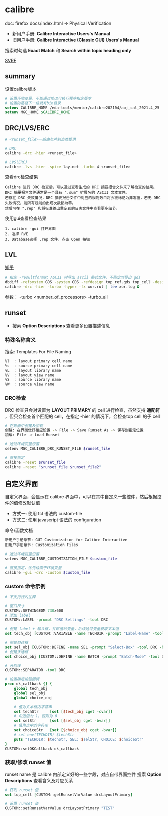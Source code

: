 
# calibre

doc: firefox docs/index.html -> Physical Verification

* 新用户手册: **Calibre Interactive Users's Manual**
* 旧用户手册: **Calibre Interactive (Classic GUI) Users's Manual**

搜索时勾选 **Exact Match** 和 **Search within topic heading only**

[SVRF](./svrf.md)

## summary

设置calibre版本

```csh
# 设置环境变量，不能通过修改可执行程序指定版本
# 设置的路径下一级就有bin目录
setenv CALIBRE_HOME /eda-tools/mentor/calibre202104/aoj_cal_2021.4_25
setenv MGC_HOME $CALIBRE_HOME
```

## DRC/LVS/ERC

```bash
# <runset_file>一般由芯片制造商提供

# DRC
calibre -drc -hier <runset_file>

# LVS(ERC)
calibre -lvs -hier -spice lay.net -turbo 4 <runset_file>
```

查看drc检查结果

```text
Calibre 进行 DRC 检查后，可以通过查看生成的 DRC 摘要报告文件来了解检查的结果。DRC 摘要报告文件通常是一个具有 ".sum" 扩展名的 ASCII 文本文件。
若存在 DRC 失败情况，DRC 摘要报告文件中对应的规则数目将会被标记为非零值，若无 DRC 失败情况，则所有规则的出现次数都为零。
然后可在 ".rep" 和将标准输出重定到的日志文件中查看更多细节。
```

使用gui查看检查结果

```text
1. calibre -gui 打开界面
2. 选择 RVE
3. Database选择 .rep 文件，点击 Open 按钮
```

## LVL

[知乎](https://zhuanlan.zhihu.com/p/148105306)

```bash
# 指定 -resultformat ASCII 时导出 ascii 格式文件，不指定时导出 gds
dbdiff -refsystem GDS -system GDS -refdesign top_ref.gds top_cell -design top.gds chip_top -write_xor_rules xor.rul diff -resultformat ASCII
calibre -drc -hier -turbo -hyper -fx xor.rul | tee xor.log &
```

参数：
-turbo <number_of_processors>
-turbo_all

## runset

* 搜索 **Option Descriptions** 查看更多设置描述信息

### 特殊名称含义

搜索: Templates For File Naming

```txt
%l  : layout primary cell name
%s  : source primary cell name
%L  : layout library name
%V  : layout view name
%S  : source library name
%W  : source view name
```

### DRC检查

DRC 检查只会对设置为 **LAYOUT PRIMARY** 的 cell 进行检查，虽然支持 **通配符** ，但只会检查首个匹配的 cell，在指定 -hier 的情况下，会检查top cell 的子 cell

```sh
# 在界面中创建及加载
创建: 在界面做好相应设置 -> File -> Save Runset As -> 保存到指定位置
加载: File -> Load Runset

# 通过环境变量设置
setenv MGC_CALIBRE_DRC_RUNSET_FILE $runset_file

# 直接指定
calibre -reset $runset_file
calibre -reset "$runset_file $runset_file2"
```

## 自定义界面

自定义界面，会显示在 calibre 界面中，可以在其中自定义一些控件，然后根据控件的值修改默认值

* 方式一: 使用 tcl 语法的 custom-file
* 方式二: 使用 javascript 语法的 configuration

命令/函数文档

```txt
新用户手册章节: GUI Customization for Calibre Interactive
旧用户手册章节: Customization Files
```

```sh
# 通过环境变量设置
setenv MGC_CALIBRE_CUSTOMIZATION_FILE $custom_file

# 直接指定，优先级高于环境变量
calibre -gui -drc -custom $custom_file
```

### custom 命令示例

```tcl
# 不支持行内注释

# 窗口尺寸
CUSTOM::SETWINGEOM 730x600
# 添加 label
CUSTOM::LABEL -prompt "DRC Settings" -tool DRC

# 创建 label + 输入框，并赋值给变量，后续通过变量获取文本值
set tech_obj [CUSTOM::VARIABLE -name TECHDIR -prompt "Label-Name" -tool DRC -initval "default-value"]

# 创建勾选框
set sel_obj [CUSTOM::DEFINE -name SEL -prompt "Select-Box" -tool DRC -boolean 1 -select 0]
# 创建多选框
set choice_obj [CUSTOM::DEFINE -name BATCH -prompt "Batch-Mode" -tool DRC -choices {YES NO} -boolean 0]

# 分割线
CUSTOM::SEPARATOR -tool DRC

# 设置确定按钮回调
proc ok_callback {} {
    global tech_obj
    global sel_obj
    global choice_obj

    # 值为文本框内字符串
    set techStr     [set [$tech_obj cget -cvar]]
    # 勾选值为 1，否则为 0
    set selStr      [set [$sel_obj cget -bvar]]
    # 值为选中的字符串
    set choiceStr   [set [$choice_obj cget -bvar]]
    # set env(TECHDIR) $techStr
    puts "TECHDIR: $techStr, SEL: $selStr, CHOICE: $choiceStr"
}
CUSTOM::setOKCallback ok_callback
```

### 获取/修改 runset 值

runset name 是 calibre 内部定义好的一些字段，对应自带界面控件
搜索 **Option Descriptions** 查看含义及对应关系

```tcl
# 获取 runset 值
set top_cell [CUSTOM::getRunsetVarValue drcLayoutPrimary]

# 设置 runset 值
CUSTOM::setRunsetVarValue drcLayoutPrimary "TEST"
```
